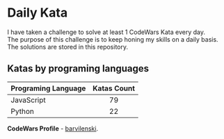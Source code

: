 # Daily Kata

I have taken a challenge to solve at least 1 CodeWars Kata every day.  
The purpose of this challenge is to keep honing my skills on a daily basis.  
The solutions are stored in this repository.

## Katas by programing languages

| Programing Language | Katas Count |
| ------------------- | :---------: |
| JavaScript          |          79 |
| Python              |          22 |


**CodeWars Profile** - [barvilenski](https://www.codewars.com/users/vbarv24).
